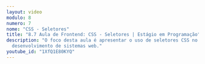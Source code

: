 ```yaml
---
layout: video
modulo: 8
numero: 7
nome: "CSS - Seletores"
title: "8.7 Aula de Frontend: CSS - Seletores | Estágio em Programação"
description: "O foco desta aula é apresentar o uso de seletores CSS no
  desenvolvimento de sistemas web."
youtube_id: "1XfQ1E80KYQ"
---
```

